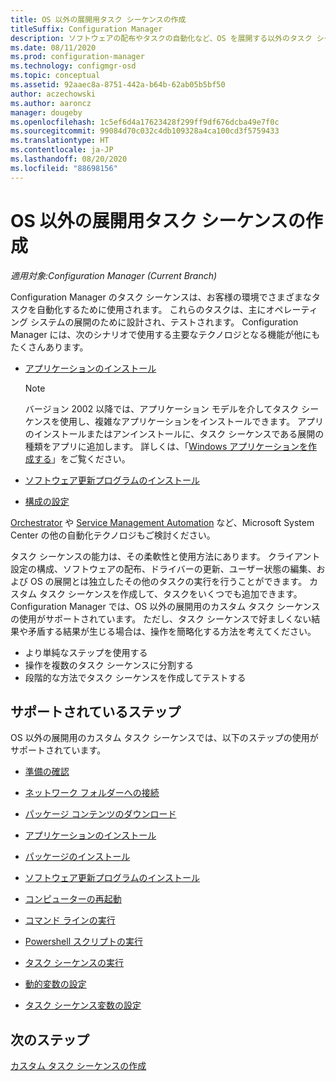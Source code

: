 ```yaml
---
title: OS 以外の展開用タスク シーケンスの作成
titleSuffix: Configuration Manager
description: ソフトウェアの配布やタスクの自動化など、OS を展開する以外のタスク シーケンスを作成する
ms.date: 08/11/2020
ms.prod: configuration-manager
ms.technology: configmgr-osd
ms.topic: conceptual
ms.assetid: 92aaec8a-8751-442a-b64b-62ab05b5bf50
author: aczechowski
ms.author: aaroncz
manager: dougeby
ms.openlocfilehash: 1c5ef6d4a17623428f299ff9df676dcba49e7f0c
ms.sourcegitcommit: 99084d70c032c4db109328a4ca100cd3f5759433
ms.translationtype: HT
ms.contentlocale: ja-JP
ms.lasthandoff: 08/20/2020
ms.locfileid: "88698156"
---
```

# <a name="create-a-task-sequence-for-non-os-deployments"></a>OS 以外の展開用タスク シーケンスの作成

*適用対象:Configuration Manager (Current Branch)*

Configuration Manager のタスク シーケンスは、お客様の環境でさまざまなタスクを自動化するために使用されます。 これらのタスクは、主にオペレーティング システムの展開のために設計され、テストされます。 Configuration Manager には、次のシナリオで使用する主要なテクノロジとなる機能が他にもたくさんあります。

- [アプリケーションのインストール](../../apps/understand/introduction-to-application-management.md)

    > [!NOTE]
    > バージョン 2002 以降では、アプリケーション モデルを介してタスク シーケンスを使用し、複雑なアプリケーションをインストールできます。 アプリのインストールまたはアンインストールに、タスク シーケンスである展開の種類をアプリに追加します。 詳しくは、「[Windows アプリケーションを作成する](../../apps/get-started/creating-windows-applications.md#bkmk_tsdt)」をご覧ください。<!-- 3555953 -->

- [ソフトウェア更新プログラムのインストール](../../sum/understand/software-updates-introduction.md)

- [構成の設定](../../compliance/understand/ensure-device-compliance.md)

[Orchestrator](/system-center/orchestrator/) や [Service Management Automation](/system-center/sma/) など、Microsoft System Center の他の自動化テクノロジもご検討ください。  

タスク シーケンスの能力は、その柔軟性と使用方法にあります。 クライアント設定の構成、ソフトウェアの配布、ドライバーの更新、ユーザー状態の編集、および OS の展開とは独立したその他のタスクの実行を行うことができます。 カスタム タスク シーケンスを作成して、タスクをいくつでも追加できます。 Configuration Manager では、OS 以外の展開用のカスタム タスク シーケンスの使用がサポートされています。 ただし、タスク シーケンスで好ましくない結果や矛盾する結果が生じる場合は、操作を簡略化する方法を考えてください。

- より単純なステップを使用する
- 操作を複数のタスク シーケンスに分割する
- 段階的な方法でタスク シーケンスを作成してテストする

## <a name="supported-steps"></a>サポートされているステップ

OS 以外の展開用のカスタム タスク シーケンスでは、以下のステップの使用がサポートされています。  

- [準備の確認](../understand/task-sequence-steps.md#BKMK_CheckReadiness)  

- [ネットワーク フォルダーへの接続](../understand/task-sequence-steps.md#BKMK_ConnectToNetworkFolder)  

- [パッケージ コンテンツのダウンロード](../understand/task-sequence-steps.md#BKMK_DownloadPackageContent)  

- [アプリケーションのインストール](../understand/task-sequence-steps.md#BKMK_InstallApplication)  

- [パッケージのインストール](../understand/task-sequence-steps.md#BKMK_InstallPackage)  

- [ソフトウェア更新プログラムのインストール](../understand/task-sequence-steps.md#BKMK_InstallSoftwareUpdates)  

- [コンピューターの再起動](../understand/task-sequence-steps.md#BKMK_RestartComputer)  

- [コマンド ラインの実行](../understand/task-sequence-steps.md#BKMK_RunCommandLine)  

- [Powershell スクリプトの実行](../understand/task-sequence-steps.md#BKMK_RunPowerShellScript)  

- [タスク シーケンスの実行](../understand/task-sequence-steps.md#child-task-sequence)  

- [動的変数の設定](../understand/task-sequence-steps.md#BKMK_SetDynamicVariables)  

- [タスク シーケンス変数の設定](../understand/task-sequence-steps.md#BKMK_SetTaskSequenceVariable)  

## <a name="next-steps"></a>次のステップ

[カスタム タスク シーケンスの作成](create-a-custom-task-sequence.md)